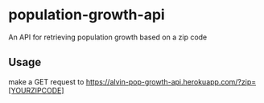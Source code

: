 # population-growth-api
An API for retrieving population growth based on a zip code

## Usage
make a GET request to https://alvin-pop-growth-api.herokuapp.com/?zip=[YOURZIPCODE]
